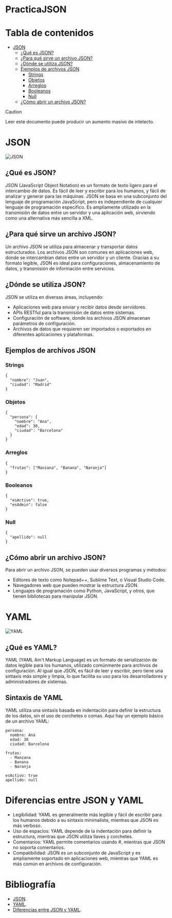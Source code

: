# PracticaJSON
# Tabla de contenidos
- [JSON](#json)
  - [¿Qué es JSON?](#qué-es-json)
  - [¿Para qué sirve un archivo JSON?](#para-qué-sirve-un-archivo-json)
  - [¿Dónde se utiliza JSON?](#dónde-se-utiliza-json)
  - [Ejemplos de archivos JSON](#ejemplos-de-archivos-json)
    - [Strings](#strings)
    - [Objetos](#objetos)
    - [Arreglos](#arreglos)
    - [Booleanos](#booleanos)
    - [Null](#null)
  - [¿Cómo abrir un archivo JSON?](#cómo-abrir-un-archivo-json)
 
> [!CAUTION]
> Leer este documento puede producir un aumento masivo de intelecto.

# JSON
![JSON](https://static.vecteezy.com/system/resources/previews/015/426/183/non_2x/json-file-format-icon-json-extension-line-icon-free-vector.jpg)

## ¿Qué es JSON?
JSON (JavaScript Object Notation) es un formato de texto ligero para el intercambio de datos. Es fácil de leer y escribir para los humanos, y fácil de analizar y generar para las máquinas. JSON se basa en una subconjunto del lenguaje de programación JavaScript, pero es independiente de cualquier lenguaje de programación específico. Es ampliamente utilizado en la transmisión de datos entre un servidor y una aplicación web, sirviendo como una alternativa más sencilla a XML.

## ¿Para qué sirve un archivo JSON?
Un archivo JSON se utiliza para almacenar y transportar datos estructurados. Los archivos JSON son comunes en aplicaciones web, donde se intercambian datos entre un servidor y un cliente. Gracias a su formato legible, JSON es ideal para configuraciones, almacenamiento de datos, y transmisión de información entre servicios.

## ¿Dónde se utiliza JSON?
JSON se utiliza en diversas áreas, incluyendo:
- Aplicaciones web para enviar y recibir datos desde servidores.
- APIs RESTful para la transmisión de datos entre sistemas.
- Configuración de software, donde los archivos JSON almacenan parámetros de configuración.
- Archivos de datos que requieren ser importados o exportados en diferentes aplicaciones y plataformas.

## Ejemplos de archivos JSON
### Strings
```
{
  "nombre": "Juan",
  "ciudad": "Madrid"
}
```

### Objetos
```
{
  "persona": {
    "nombre": "Ana",
    "edad": 30,
    "ciudad": "Barcelona"
  }
}
```
### Arreglos
```
{
  "frutas": ["Manzana", "Banana", "Naranja"]
}
```
### Booleanos
```
{
  "esActivo": true,
  "esAdmin": false
}
```
### Null
```
{
  "apellido": null
}
```
## ¿Cómo abrir un archivo JSON?
Para abrir un archivo JSON, se pueden usar diversos programas y métodos:

- Editores de texto como Notepad++, Sublime Text, o Visual Studio Code.
- Navegadores web que pueden mostrar la estructura JSON.
- Lenguajes de programación como Python, JavaScript, y otros, que tienen bibliotecas para manipular JSON.

# YAML
![YAML](https://media.licdn.com/dms/image/D4D12AQGtHSb18Dvh1Q/article-cover_image-shrink_720_1280/0/1695637064391?e=2147483647&v=beta&t=wRiEJFQmw12BL5FA65i2yn18DdsYkfR3Xo4V6Kn7uuY)

## ¿Qué es YAML?
YAML (YAML Ain't Markup Language) es un formato de serialización de datos legible para los humanos, utilizado comúnmente para archivos de configuración. Al igual que JSON, es fácil de leer y escribir, pero tiene una sintaxis más simple y limpia, lo que facilita su uso para los desarrolladores y administradores de sistemas.

## Sintaxis de YAML
YAML utiliza una sintaxis basada en indentación para definir la estructura de los datos, sin el uso de corchetes o comas. Aquí hay un ejemplo básico de un archivo YAML:
```
persona:
  nombre: Ana
  edad: 30
  ciudad: Barcelona

frutas:
  - Manzana
  - Banana
  - Naranja

esActivo: true
apellido: null
```

# Diferencias entre JSON y YAML
- Legibilidad: YAML es generalmente más legible y fácil de escribir para los humanos debido a su sintaxis minimalista, mientras que JSON es más verboso.
- Uso de espacios: YAML depende de la indentación para definir la estructura, mientras que JSON utiliza llaves y corchetes.
- Comentarios: YAML permite comentarios usando #, mientras que JSON no soporta comentarios.
- Compatibilidad: JSON es un subconjunto de JavaScript y es ampliamente soportado en aplicaciones web, mientras que YAML es más común en archivos de configuración.

# Bibliografía
- [JSON](https://blog.hubspot.es/website/que-es-json).
- [YAML](https://www.redhat.com/es/topics/automation/what-is-yaml).
- [Diferencias entre JSON y YAML](https://aws.amazon.com/es/compare/the-difference-between-yaml-and-json/).
